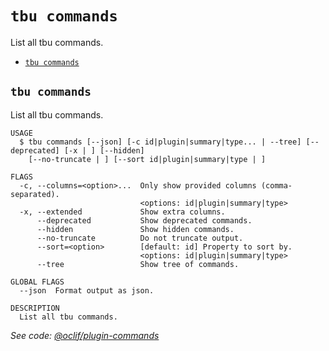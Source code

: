 `tbu commands`
==============

List all tbu commands.

* [`tbu commands`](#tbu-commands)

## `tbu commands`

List all tbu commands.

```
USAGE
  $ tbu commands [--json] [-c id|plugin|summary|type... | --tree] [--deprecated] [-x | ] [--hidden]
    [--no-truncate | ] [--sort id|plugin|summary|type | ]

FLAGS
  -c, --columns=<option>...  Only show provided columns (comma-separated).
                             <options: id|plugin|summary|type>
  -x, --extended             Show extra columns.
      --deprecated           Show deprecated commands.
      --hidden               Show hidden commands.
      --no-truncate          Do not truncate output.
      --sort=<option>        [default: id] Property to sort by.
                             <options: id|plugin|summary|type>
      --tree                 Show tree of commands.

GLOBAL FLAGS
  --json  Format output as json.

DESCRIPTION
  List all tbu commands.
```

_See code: [@oclif/plugin-commands](https://github.com/oclif/plugin-commands/blob/v4.0.7/src/commands/commands.ts)_
